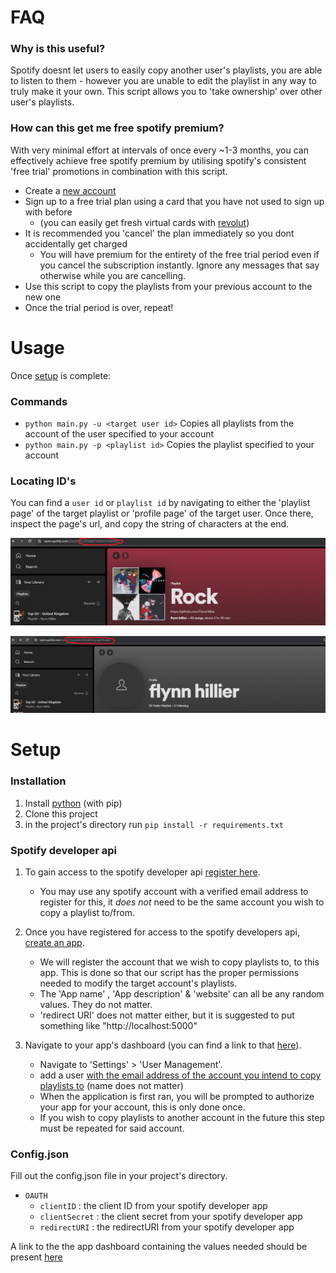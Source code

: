 # FAQ

### **Why is this useful?** <br>
Spotify doesnt let users to easily copy another user's playlists, you are able to listen to them - however you are unable to edit the playlist in any way to truly make it your own. This script allows you to 'take ownership' over other user's playlists.

### **How can this get me free spotify premium?** <br>
With very minimal effort at intervals of once every ~1-3 months, you can effectively achieve free spotify premium by utilising spotify's consistent 'free trial' promotions in combination with this script.
  - Create a [new account](https://www.spotify.com/signup)
  - Sign up to a free trial plan using a card that you have not used to sign up with before
    - (you can easily get fresh virtual cards with [revolut](https://www.revolut.com/))
  - It is recommended you 'cancel' the plan immediately so you dont accidentally get charged
    - You will have premium for the entirety of the free trial period even if you cancel the subscription instantly. Ignore any messages that say otherwise while you are cancelling.
  - Use this script to copy the playlists from your previous account to the new one
  - Once the trial period is over, repeat!

# Usage
Once [setup](#Setup) is complete: <br>

### Commands

- `python main.py -u <target user id>` Copies all playlists from the account of the user specified to your account<br>
- `python main.py -p <playlist id>` Copies the playlist specified to your account

### Locating ID's

You can find a `user id` or `playlist id` by navigating to either the 'playlist page' of the target playlist or 'profile page' of the target user. Once there, inspect the page's url, and copy the string of characters at the end.

![PID](https://raw.githubusercontent.com/FlynnHillier/spotify-playlist-copy/media/media/PID.png)

![UID](https://raw.githubusercontent.com/FlynnHillier/spotify-playlist-copy/media/media/UID.png)




# Setup
### Installation
1. Install [python](https://www.python.org/downloads/) (with pip)
2. Clone this project
3. in the project's directory run `pip install -r requirements.txt`

### Spotify developer api
1. To gain access to the spotify developer api [register here](https://developer.spotify.com/dashboard).<br>
   - You may use any spotify account with a verified email address to register for this, it *does not* need to be the same account you wish to copy a playlist to/from.

2. Once you have registered for access to the spotify developers api, [create an app](https://developer.spotify.com/dashboard/create).
    - We will register the account that we wish to copy playlists to, to this app. This is done so that our script has the proper permissions needed to modify the target account's playlists.
    - The 'App name' , 'App description' & 'website' can all be any random values. They do not matter.
    - 'redirect URI' does not matter either, but it is suggested to put something like "http://localhost:5000"


3. Navigate to your app's dashboard (you can find a link to that [here](https://developer.spotify.com/dashboard)). 
    - Navigate to 'Settings' > 'User Management'.
    - add a user <ins>with the email address of the account you intend to copy playlists to</ins> (name does not matter)
    - When the application is first ran, you will be prompted to authorize your app for your account, this is only done once. 
    - If you wish to copy playlists to another account in the future this step must be repeated for said account.

### Config.json
Fill out the config.json file in your project's directory.

- `OAUTH`
    - `clientID` : the client ID from your spotify developer app
    - `clientSecret` : the client secret from your spotify developer app
    - `redirectURI` : the redirectURI from your spotify developer app

A link to the the app dashboard containing the values needed should be present [here](https://developer.spotify.com/dashboard)
